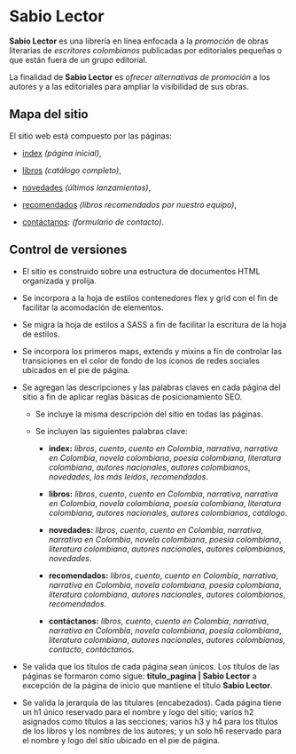 # Sabio Lector

**Sabio Lector** es una librería en línea enfocada a la *promoción* de obras literarias de *escritores colombianos* publicadas por editoriales pequeñas o que están fuera de un grupo editorial.

La finalidad de **Sabio Lector** es *ofrecer alternativas de promoción* a los autores y a las editoriales para ampliar la visibilidad de sus obras. 
 
 
## Mapa del sitio

El sitio web está compuesto por las páginas:

- [index](./index.html) *(página inicial)*,
  
- [libros](./pages/libros.html) *(catálogo completo)*,
  
- [novedades](./pages/novedades.html) *(últimos lanzamientos)*,
  
- [recomendados](./pages/recomendados.html) *(libros recomendados por nuestro equipo)*,
  
- [contáctanos](./pages/contactanos.html): *(formulario de contacto)*.
 
 
## Control de versiones

- El sitio es construido sobre una estructura de documentos HTML organizada y prolija.

- Se incorpora a la hoja de estilos contenedores flex y grid con el fin de facilitar la acomodación de elementos.

- Se migra la hoja de estilos a SASS a fin de facilitar la escritura de la hoja de estilos.

- Se incorpora los primeros maps, extends y mixins a fin de controlar las transiciones en el color de fondo de los íconos de redes sociales ubicados en el pie de página.

- Se agregan las descripciones y las palabras claves en cada página del sitio a fin de aplicar reglas básicas de posicionamiento SEO.
  
  - Se incluye la misma descripción del sitio en todas las páginas.
  
  - Se incluyen las siguientes palabras clave:
 
    - **index:** *libros*, *cuento*, *cuento en Colombia*, *narrativa*, *narrativa en Colombia*, *novela colombiana*, *poesía colombiana*, *literatura colombiana*, *autores nacionales*, *autores colombianos*, *novedades*, *los más leídos*, *recomendados*.
  
    - **libros:** *libros*, *cuento*, *cuento en Colombia*, *narrativa*, *narrativa en Colombia*, *novela colombiana*, *poesía colombiana*, *literatura colombiana*, *autores nacionales*, *autores colombianos*, *catálogo*.
 
    - **novedades:** *libros*, *cuento*, *cuento en Colombia*, *narrativa*, *narrativa en Colombia*, *novela colombiana*, *poesía colombiana*, *literatura colombiana*, *autores nacionales*, *autores colombianos*, *novedades*.

    - **recomendados:** *libros*, *cuento*, *cuento en Colombia*, *narrativa*, *narrativa en Colombia*, *novela colombiana*, *poesía colombiana*, *literatura colombiana*, *autores nacionales*, *autores colombianos*, *recomendados*.

    - **contáctanos:** *libros*, *cuento*, *cuento en Colombia*, *narrativa*, *narrativa en Colombia*, *novela colombiana*, *poesía colombiana*, *literatura colombiana*, *autores nacionales*, *autores colombianos,* *contacto*, *contáctanos*.
  
- Se valida que los títulos de cada página sean únicos. Los títulos de las páginas se formaron como sigue: **titulo_pagina | Sabio Lector** a excepción de la página de inicio que mantiene el título **Sabio Lector**.

- Se valida la jerarquía de las titulares (encabezados). Cada página tiene un h1 único reservado para el nombre y logo del sitio; varios h2 asignados como títulos a las secciones; varios h3 y h4 para los títulos de los libros y los nombres de los autores; y un solo h6 reservado para el nombre y logo del sitio ubicado en el pie de página. 
